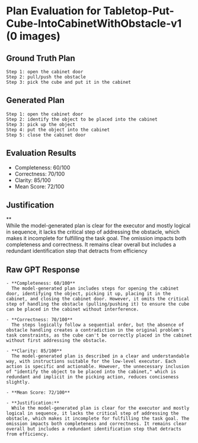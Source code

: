 # Plan Evaluation for Tabletop-Put-Cube-IntoCabinetWithObstacle-v1 (0 images)

## Ground Truth Plan
```
Step 1: open the cabinet door
Step 2: pull/push the obstacle
Step 3: pick the cube and put it in the cabinet
```

## Generated Plan
```
Step 1: open the cabinet door
Step 2: identify the object to be placed into the cabinet
Step 3: pick up the object
Step 4: put the object into the cabinet
Step 5: close the cabinet door
```

## Evaluation Results
- Completeness: 60/100
- Correctness: 70/100
- Clarity: 85/100
- Mean Score: 72/100

## Justification
**  
  While the model-generated plan is clear for the executor and mostly logical in sequence, it lacks the critical step of addressing the obstacle, which makes it incomplete for fulfilling the task goal. The omission impacts both completeness and correctness. It remains clear overall but includes a redundant identification step that detracts from efficiency

## Raw GPT Response
```
- **Completeness: 60/100**  
  The model-generated plan includes steps for opening the cabinet door, identifying the object, picking it up, placing it in the cabinet, and closing the cabinet door. However, it omits the critical step of handling the obstacle (pulling/pushing it) to ensure the cube can be placed in the cabinet without interference.

- **Correctness: 70/100**  
  The steps logically follow a sequential order, but the absence of obstacle handling creates a contradiction in the original problem's task constraints, as the cube can't be correctly placed in the cabinet without first addressing the obstacle.

- **Clarity: 85/100**  
  The model-generated plan is described in a clear and understandable way, with instructions suitable for the low-level executor. Each action is specific and actionable. However, the unnecessary inclusion of "identify the object to be placed into the cabinet," which is redundant and implicit in the picking action, reduces conciseness slightly.

- **Mean Score: 72/100**

- **Justification:**  
  While the model-generated plan is clear for the executor and mostly logical in sequence, it lacks the critical step of addressing the obstacle, which makes it incomplete for fulfilling the task goal. The omission impacts both completeness and correctness. It remains clear overall but includes a redundant identification step that detracts from efficiency.
```
